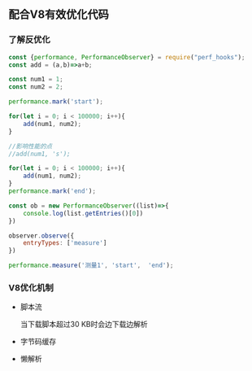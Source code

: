 ## 配合V8有效优化代码



### 了解反优化

```javascript
const {performance, PerformanceObserver} = require("perf_hooks");
const add = (a,b)=>a+b;

const num1 = 1;
const num2 = 2;

performance.mark('start');

for(let i = 0; i < 100000; i++){
    add(num1, num2);
}

//影响性能的点
//add(num1, 's');

for(let i = 0; i < 100000; i++){
    add(num1, num2);
}
performance.mark('end');

const ob = new PerformanceObserver((list)=>{
    console.log(list.getEntries()[0])
})

observer.observe({
    entryTypes: ['measure']
})

performance.measure('测量1', 'start',  'end');
```



### V8优化机制

- 脚本流

  当下载脚本超过30 KB时会边下载边解析

- 字节码缓存

- 懒解析